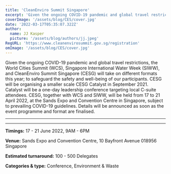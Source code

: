 ```yaml
---
title: 'CleanEnviro Summit Singapore'
excerpt: 'Given the ongoing COVID-19 pandemic and global travel restrictions, the World Cities Summit (WCS), Singapore International Water Week (SIWW), and CleanEnviro Summit Singapore (CESG) will take on different formats this year; to safeguard the safety and well-being of our participants. CESG will be organising a smaller scale CESG Catalyst in September 2021. Catalyst will be a one-day leadership conference targeting local C-suite attendees. CESG, together with WCS and SIWW, will be held from 17 to 21 April 2022, at the Sands Expo and Convention Centre in Singapore, subject to prevailing COVID-19 guidelines. Details will be announced as soon as the event programme and format are finalised.'
coverImage: '/assets/blog/CES/cover.jpg'
date: '2022-03-17T05:35:07.322Z'
author:
  name: JJ Kasper
  picture: '/assets/blog/authors/jj.jpeg'
RegURL: 'https://www.cleanenvirosummit.gov.sg/registration'
omImage: '/assets/blog/CES/cover.jpg'
---
```


Given the ongoing COVID-19 pandemic and global travel restrictions, the World Cities Summit (WCS), Singapore International Water Week (SIWW), and CleanEnviro Summit Singapore (CESG) will take on different formats this year; to safeguard the safety and well-being of our participants. CESG will be organising a smaller scale CESG Catalyst in September 2021. Catalyst will be a one-day leadership conference targeting local C-suite attendees. CESG, together with WCS and SIWW, will be held from 17 to 21 April 2022, at the Sands Expo and Convention Centre in Singapore, subject to prevailing COVID-19 guidelines. Details will be announced as soon as the event programme and format are finalised.

---

---

**Timings:**
17 - 21 June 2022, 9AM - 6PM

**Venue:** Sands Expo and Convention Centre, 10 Bayfront Avenue 018956
Singapore

**Estimated turnaround:**
100 - 500 Delegates

**Categories & type:**
Conference, Environment & Waste
